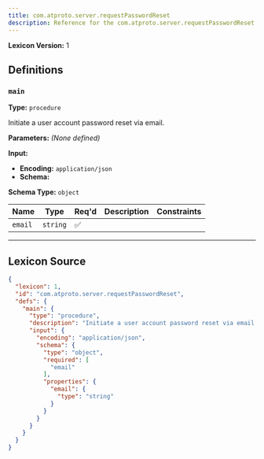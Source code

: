 ```yaml
---
title: com.atproto.server.requestPasswordReset
description: Reference for the com.atproto.server.requestPasswordReset lexicon
---
```

**Lexicon Version:** 1

## Definitions

<a name="main"></a>
### `main`

**Type:** `procedure`

Initiate a user account password reset via email.

**Parameters:** _(None defined)_

**Input:**

- **Encoding:** `application/json`
- **Schema:**

**Schema Type:** `object`

| Name | Type | Req'd  | Description | Constraints |
|------|------|----------|-------------|-------------|
| `email` | `string` | ✅  |  |  |

---

## Lexicon Source
```json
{
  "lexicon": 1,
  "id": "com.atproto.server.requestPasswordReset",
  "defs": {
    "main": {
      "type": "procedure",
      "description": "Initiate a user account password reset via email.",
      "input": {
        "encoding": "application/json",
        "schema": {
          "type": "object",
          "required": [
            "email"
          ],
          "properties": {
            "email": {
              "type": "string"
            }
          }
        }
      }
    }
  }
}
```
